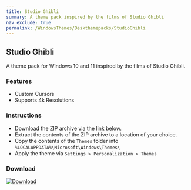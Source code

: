 ```yaml
---
title: Studio Ghibli
summary: A theme pack inspired by the films of Studio Ghibli
nav_exclude: true
permalink: /WindowsThemes/Deskthemepacks/StudioGhibli
---
```


## Studio Ghibli

A theme pack for Windows 10 and 11 inspired by the films of Studio Ghibli.

<!-- 
![Preview](https://gitlab.com/the-back-room/deskthemepacks/sfw/studio-ghibli/-/raw/main/Extras/Preview.bmp)
-->

### Features

- Custom Cursors
- Supports 4k Resolutions

### Instructions

- Download the ZIP archive via the link below.
- Extract the contents of the ZIP archive to a location of your choice.
- Copy the contents of the `Themes` folder into `%LOCALAPPDATA%\Microsoft\Windows\Themes\`
- Apply the theme via `Settings > Personalization > Themes`

### Download

[![Download](https://img.shields.io/badge/GitLab-black?style=plastic&&logoColor=white&logoSize=auto&label=GitLab&labelColor=red&color=black&cacheSeconds=3600)](https://gitlab.com/the-back-room/deskthemepacks/sfw/studio-ghibli/-/archive/main/studio-ghibli-main.zip)
